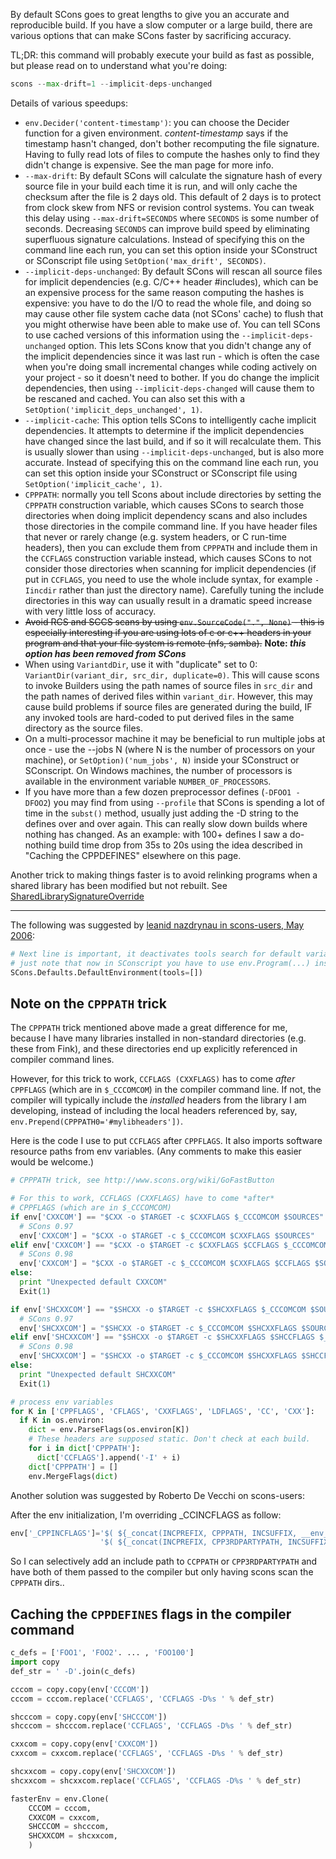 By default SCons goes to great lengths to give you an accurate and reproducible build. If you have a slow computer or a large build, there are various options that can make SCons faster by sacrificing accuracy. 

TL;DR: this command will probably execute your build as fast as possible, but please read on to understand what you're doing:
```py
scons --max-drift=1 --implicit-deps-unchanged
```

Details of various speedups:

* `env.Decider('content-timestamp')`: you can choose the Decider function for a given environment.  *content-timestamp* says if the timestamp hasn't changed, don't bother recomputing the file signature.  Having to fully read lots of files to compute the hashes only to find they didn't change is expensive.  See the man page for more info.
* `--max-drift`: By default SCons will calculate the signature hash of every source file in your build each time it is run, and will only cache the checksum after the file is 2 days old. This default of 2 days is to protect from clock skew from NFS or revision control systems. You can tweak this delay using `--max-drift=SECONDS` where `SECONDS` is some number of seconds. Decreasing `SECONDS` can improve build speed by eliminating superfluous signature calculations. Instead of specifying this on the command line each run, you can set this option inside your SConstruct or SConscript file using `SetOption('max_drift', SECONDS)`. 
* `--implicit-deps-unchanged`: By default SCons will rescan all source files for implicit dependencies (e.g. C/C++ header #includes), which can be an expensive process for the same reason computing the hashes is expensive: you have to do the I/O to read the whole file, and doing so may cause other file system cache data (not SCons' cache) to flush that you might otherwise have been able to make use of. You can tell SCons to use cached versions of this information using the `--implicit-deps-unchanged` option. This lets SCons know that you didn't change any of the implicit dependencies since it was last run - which is often the case when you're doing small incremental changes while coding actively on your project - so it doesn't need to bother. If you do change the implicit dependencies, then using `--implicit-deps-changed` will cause them to be rescaned and cached. You can also set this with a `SetOption('implicit_deps_unchanged', 1)`.
* `--implicit-cache`: This option tells SCons to intelligently cache implicit dependencies. It attempts to determine if the implicit dependencies have changed since the last build, and if so it will recalculate them. This is usually slower than using `--implicit-deps-unchanged`, but is also more accurate. Instead of specifying this on the command line each run, you can set this option inside your SConstruct or SConscript file using `SetOption('implicit_cache', 1)`. 
* `CPPPATH`: normally you tell Scons about include directories by setting the `CPPPATH` construction variable, which causes SCons to search those directories when doing implicit dependency scans and also includes those directories in the compile command line. If you have header files that never or rarely change (e.g. system headers, or C run-time headers), then you can exclude them from `CPPPATH` and include them in the `CCFLAGS` construction variable instead, which causes SCons to not consider those directories when scanning for implicit dependencies (if put in `CCFLAGS`, you need to use the whole include syntax, for example `-Iincdir` rather than just the directory name). Carefully tuning the include directories in this way can usually result in a dramatic speed increase with very little loss of accuracy. 
* <s>Avoid RCS and SCCS scans by using `env.SourceCode(".", None)` - this is especially interesting if you are using lots of c or c++ headers in your program and that your file system is remote (nfs, samba).</s> **Note: _this option has been removed from SCons_**
* When using `VariantdDir`, use it with "duplicate" set to 0: `VariantDir(variant_dir, src_dir, duplicate=0)`. This will cause scons to invoke Builders using the path names of source files in `src_dir` and the path names of derived files within `variant_dir`. However, this may cause build problems if source files are generated during the build, IF any invoked tools are hard-coded to put derived files in the same directory as the source files. 
* On a multi-processor machine it may be beneficial to run multiple jobs at once - use the --jobs N (where N is the number of processors on your machine), or `SetOption)('num_jobs', N)` inside your SConstruct or SConscript.  On Windows machines, the number of processors is available in the environment variable `NUMBER_OF_PROCESSORS`.
* If you have more than a few dozen preprocessor defines (`-DFOO1 -DFOO2`) you may find from using `--profile` that SCons is spending a lot of time in the `subst()` method, usually just adding the -D string to the defines over and over again. This can really slow down builds where nothing has changed. As an example: with 100+ defines I saw a do-nothing build time drop from 35s to 20s using the idea described in "Caching the CPPDEFINES" elsewhere on this page. 


Another trick to making things faster is to avoid relinking programs when a shared library has been modified but not rebuilt. See [SharedLibrarySignatureOverride](SharedLibrarySignatureOverride) 

---

The following was suggested by [leanid nazdrynau in scons-users, May 2006](http://scons.tigris.org/servlets/ReadMsg?list=users&msgNo=7713):

```python 
# Next line is important, it deactivates tools search for default variable.
# just note that now in SConscript you have to use env.Program(...) instead of simply Program().
SCons.Defaults.DefaultEnvironment(tools=[]) 
```

## Note on the `CPPPATH` trick

The `CPPPATH` trick mentioned above made a great difference for me, because I have many libraries installed in non-standard directories (e.g. these from Fink), and these directories end up explicitly referenced in compiler command lines. 

However, for this trick to work, `CCFLAGS (CXXFLAGS)` has to come *after* `CPPFLAGS` (which are in `$_CCCOMCOM`) in the compiler command line. If not, the compiler will typically include the _installed_ headers from the library I am developing, instead of including the local headers referenced by, say, `env.Prepend(CPPPATH0='#mylibheaders'])`. 

Here is the code I use to put `CCFLAGS` after `CPPFLAGS`. It also imports software resource paths  from env variables. (Any comments to make this easier would be welcome.) 

```python 
# CPPPATH trick, see http://www.scons.org/wiki/GoFastButton

# For this to work, CCFLAGS (CXXFLAGS) have to come *after*
# CPPFLAGS (which are in $_CCCOMCOM)
if env['CXXCOM'] == "$CXX -o $TARGET -c $CXXFLAGS $_CCCOMCOM $SOURCES":
  # SCons 0.97
  env['CXXCOM'] = "$CXX -o $TARGET -c $_CCCOMCOM $CXXFLAGS $SOURCES"
elif env['CXXCOM'] == "$CXX -o $TARGET -c $CXXFLAGS $CCFLAGS $_CCCOMCOM $SOURCES":
  # SCons 0.98
  env['CXXCOM'] = "$CXX -o $TARGET -c $_CCCOMCOM $CXXFLAGS $CCFLAGS $SOURCES"
else:
  print "Unexpected default CXXCOM"
  Exit(1)

if env['SHCXXCOM'] == "$SHCXX -o $TARGET -c $SHCXXFLAGS $_CCCOMCOM $SOURCES":
  # SCons 0.97
  env['SHCXXCOM'] = "$SHCXX -o $TARGET -c $_CCCOMCOM $SHCXXFLAGS $SOURCES"
elif env['SHCXXCOM'] == "$SHCXX -o $TARGET -c $SHCXXFLAGS $SHCCFLAGS $_CCCOMCOM $SOURCES":
  # SCons 0.98
  env['SHCXXCOM'] = "$SHCXX -o $TARGET -c $_CCCOMCOM $SHCXXFLAGS $SHCCFLAGS $SOURCES"
else:
  print "Unexpected default SHCXXCOM"
  Exit(1)

# process env variables
for K in ['CPPFLAGS', 'CFLAGS', 'CXXFLAGS', 'LDFLAGS', 'CC', 'CXX']:
  if K in os.environ:
    dict = env.ParseFlags(os.environ[K])
    # These headers are supposed static. Don't check at each build.
    for i in dict['CPPPATH']: 
      dict['CCFLAGS'].append('-I' + i)
    dict['CPPPATH'] = []
    env.MergeFlags(dict)
```
Another solution was suggested by Roberto De Vecchi on scons-users: 

After the env initialization, I'm overriding _CCINCFLAGS as follow: 


```python
env['_CPPINCFLAGS']='$( ${_concat(INCPREFIX, CPPPATH, INCSUFFIX, __env__, RDirs, TARGET, SOURCE)} $)' +\
                    '$( ${_concat(INCPREFIX, CPP3RDPARTYPATH, INCSUFFIX, __env__, RDirs, TARGET, SOURCE)} $)'
```
So I can selectively add an include path to `CCPPATH` or `CPP3RDPARTYPATH` and have both of them passed to the compiler but only having scons scan the `CPPPATH` dirs.. 


## Caching the `CPPDEFINES` flags in the compiler command


```python
c_defs = ['FOO1', 'FOO2'. ... , 'FOO100']
import copy
def_str = ' -D'.join(c_defs)

cccom = copy.copy(env['CCCOM'])
cccom = cccom.replace('CCFLAGS', 'CCFLAGS -D%s ' % def_str)

shcccom = copy.copy(env['SHCCCOM'])
shcccom = shcccom.replace('CCFLAGS', 'CCFLAGS -D%s ' % def_str)

cxxcom = copy.copy(env['CXXCOM'])
cxxcom = cxxcom.replace('CCFLAGS', 'CCFLAGS -D%s ' % def_str)

shcxxcom = copy.copy(env['SHCXXCOM'])
shcxxcom = shcxxcom.replace('CCFLAGS', 'CCFLAGS -D%s ' % def_str)

fasterEnv = env.Clone(
    CCCOM = cccom,
    CXXCOM = cxxcom,
    SHCCCOM = shcccom,
    SHCXXCOM = shcxxcom,
    )   
```
